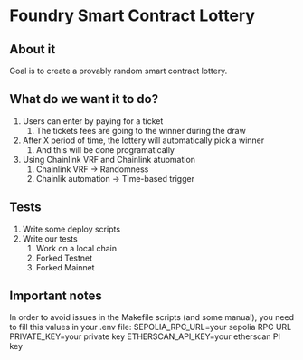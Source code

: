 # Foundry Smart Contract Lottery

## About it

Goal is to create a provably random smart contract lottery.

## What do we want it to do?

1. Users can enter by paying for a ticket
   1. The tickets fees are going to the winner during the draw
2. After X period of time, the lottery will automatically pick a winner
   1. And this will be done programatically
3. Using Chainlink VRF and Chainlink atuomation
   1. Chainlink VRF -> Randomness
   2. Chainlik automation -> Time-based trigger

## Tests

1. Write some deploy scripts
2. Write our tests
   1. Work on a local chain
   2. Forked Testnet
   3. Forked Mainnet

## Important notes

In order to avoid issues in the Makefile scripts (and some manual), you need to fill this values in your .env file:
SEPOLIA_RPC_URL=your sepolia RPC URL
PRIVATE_KEY=your private key
ETHERSCAN_API_KEY=your etherscan PI key